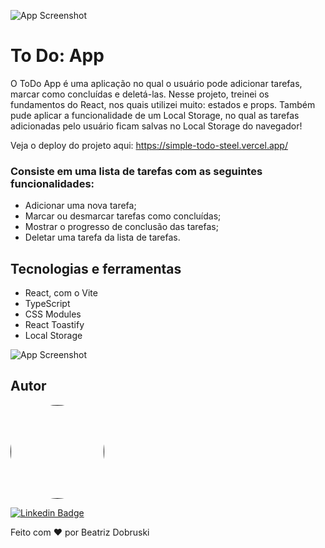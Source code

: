 ![App Screenshot](https://i.imgur.com/7oPV5Yw.png)
# To Do: App

O ToDo App é uma aplicação no qual o usuário pode adicionar tarefas, marcar como concluídas e deletá-las.
Nesse projeto, treinei os fundamentos do React, nos quais utilizei muito: estados e props. Também pude aplicar a funcionalidade de um Local Storage, no qual as tarefas adicionadas pelo usuário ficam salvas no Local Storage do navegador!

Veja o deploy do projeto aqui: https://simple-todo-steel.vercel.app/

### Consiste em uma lista de tarefas com as seguintes funcionalidades:

- Adicionar uma nova tarefa;
- Marcar ou desmarcar tarefas como concluídas;
- Mostrar o progresso de conclusão das tarefas;
- Deletar uma tarefa da lista de tarefas.

## Tecnologias e ferramentas

- React, com o Vite
- TypeScript
- CSS Modules
- React Toastify
- Local Storage

![App Screenshot](https://i.imgur.com/P1eHA2G.gif)

## Autor

<a href="">
 <img style="border-radius: 100%;" src="https://avatars.githubusercontent.com/u/81274077?s=400&u=1bafa9e459f909563635128442aea04975594633&v=4" width="150px;" alt=""/></a>

 <br />


[![Linkedin Badge](https://img.shields.io/badge/-Beatriz-blue?style=flat-square&logo=Linkedin&logoColor=white&link=https://www.linkedin.com/in/beatriz-dobruski-0b43b6191/)](https://www.linkedin.com/in/beatriz-dobruski-0b43b6191/)

Feito com ❤️ por Beatriz Dobruski

